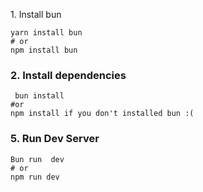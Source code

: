 <p




### 1\. Install bun 

```
yarn install bun 
# or
npm install bun 
```
### 2\. Install dependencies

```
 bun install
#or
npm install if you don't installed bun :( 
```

### 5\. Run Dev Server

```
Bun run  dev
# or
npm run dev
```

